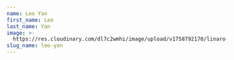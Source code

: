 ```yaml
---
name: Leo Yan
first_name: Leo
last_name: Yan
image: >-
  https://res.cloudinary.com/dl7c2wmhi/image/upload/v1758792170/linaro-website/images/author/avatar-placeholder
slug_name: leo-yan
---
```


